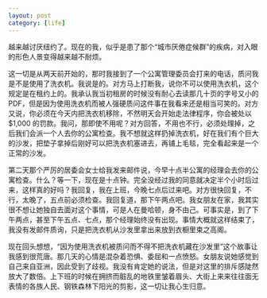 ```yaml
---
layout: post
category: [life]
---
```


越来越讨厌纽约了。现在的我，似乎是患了那个“城市厌倦症候群”的疾病，对入眼的形色人景变得越来越不耐烦。

这一切是从两天前开始的，那时我接到了一个公寓管理委员会打来的电话，质问我是不是使用了洗衣机。我说是的。对方马上打断我，说你不可以使用洗衣机，这个规定是在租约上的。我承认我当初租房的时候没有耐心去读那几十页的字号又小的 PDF，但是因为使用洗衣机而被人强硬质问这件事在我看来还是相当可笑的。对方又说，你必须在今天内把洗衣机移除，不然明天会开始走法律程序，你会被处以$1,000 的罚款。我问，那即使不用呢？对方回答，不用也不行，必须处理掉，之后我们会派一个人去你的公寓检查。我不想就这样扔掉洗衣机，好在我们有个巨大的沙发，把垫子拿掉后刚好可以把洗衣机塞进去，再铺上毛毯，完全看起来是一个正常的沙发。

第二天那个严厉的居委会女士给我发来邮件说，今早十点半公寓的经理会去你的公寓检查。什么？等一下，现在是十点钟。完全没经过我的同意就决定半个小时后过来，这样真的好吗？我回复，我在上班，今晚七点后过来吧。对方很快回复，不行，太晚了，五点前必须检查。我回复道，那下午两点吧。我女朋友在家，我其实很不想让她独自去面对这个事情，可是人在曼哈顿，身不由己。可事实是，到了下午两点，甚至下午五点、七点，那个经理始终没有出现。事情大概就这样结束了，我没有发邮件质询，只是把洗衣机从沙发里拿出来放到衣橱里束之高阁。

现在回头想想，“因为使用洗衣机被质问而不得不把洗衣机藏在沙发里”这个故事让我感到很荒唐。那几天的心情是混杂着恐惧、委屈和一点愤怒。女朋友说她感觉到自己来自亚洲，因此受到了歧视。我没有肯定她的说法，但是对这里的排斥感陡然放大了数倍。上下班的时候在拥挤而脏乱的地铁里皱着眉头、大街上来来往往面无表情的各族人民、钢铁森林下阳光的剪影，这一切让我心生归意。
